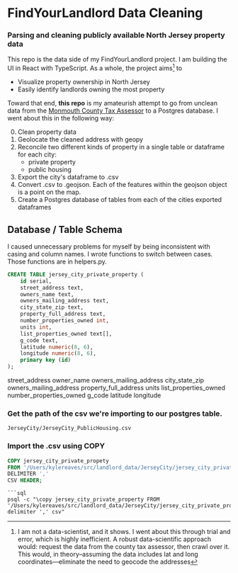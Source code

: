 # FindYourLandlord Data Cleaning

### Parsing and cleaning publicly available North Jersey property data

This repo is the data side of my FindYourLandlord project. I am building the UI in React with TypeScript.
As a whole, the project aims[^1] to

- Visualize property ownership in North Jersey
- Easily identify landlords owning the most property

Toward that end, **this repo** is my amateurish attempt to go from unclean data from the [Monmouth County Tax Assessor](https://tax1.co.monmouth.nj.us/cgi-bin/prc6.cgi?menu=index&ms_user=monm&passwd=data&district=1301&mode=11) to a Postgres database.
I went about this in the following way:

0. Clean property data
1. Geolocate the cleaned address with geopy
2. Reconcile two different kinds of property in a single table or dataframe for each city:
   - private property
   - public housing
3. Export the city's dataframe to .csv
4. Convert .csv to .geojson. Each of the features within the geojson object is a point on the map.
5. Create a Postgres database of tables from each of the cities exported dataframes

## Database / Table Schema

I caused unnecessary problems for myself by being inconsistent with casing and column names. I wrote functions to switch between cases. Those functions are in helpers.py.

```sql
CREATE TABLE jersey_city_private_property (
    id serial,
    street_address text,
    owners_name text,
    owners_mailing_address text,
    city_state_zip text,
    property_full_address text,
    number_properties_owned int,
    units int,
    list_properties_owned text[],
    g_code text,
    latitude numeric(8, 6),
    longitude numeric(8, 6),
    primary key (id)
);
```

street_address
owner_name
owners_mailing_address
city_state_zip
owners_mailing_address
property_full_address
units
list_properties_owned
number_properties_owned
g_code
latitude
longitude



### Get the path of the csv we're importing to our postgres table.

`JerseyCity/JerseyCity_PublicHousing.csv`

### Import the .csv using COPY

```sql
COPY jersey_city_private_propety
FROM '/Users/kylereaves/src/landlord_data/JerseyCity/jersey_city_private_property.csv'
DELIMITER ','
CSV HEADER;
```


[^1]:
    I am not a data-scientist, and it shows. I went about this through trial and error, which is highly inefficient.
    A robust data-scientific approach would: request the data from the county tax assessor, then crawl over it.
    This would, in theory–assuming the data includes lat and long coordinates—eliminate the need to geocode the addresses
```
```sql
psql -c "\copy jersey_city_private_property FROM '/Users/kylereaves/src/landlord_data/JerseyCity/jersey_city_private_property.csv' delimiter ',' csv"
```